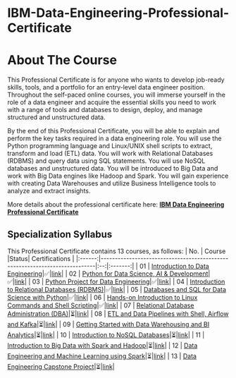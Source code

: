 # IBM-Data-Engineering-Professional-Certificate

# About The Course

This Professional Certificate is for anyone who wants to develop job-ready skills, tools, and a portfolio for an entry-level data engineer position. Throughout the self-paced online courses, you will immerse yourself in the role of a data engineer and acquire the essential skills you need to work with a range of tools and databases to design, deploy, and manage structured and unstructured data.

By the end of this Professional Certificate, you will be able to explain and perform the key tasks required in a data engineering role. You will use the Python programming language and Linux/UNIX shell scripts to extract, transform and load (ETL) data. You will work with Relational Databases (RDBMS) and query data using SQL statements. You will use NoSQL databases and unstructured data. You will be introduced to Big Data and work with Big Data engines like Hadoop and Spark. You will gain experience with creating Data Warehouses and utilize Business Intelligence tools to analyze and extract insights.

More details about the professional certificate here: <a href=https://www.coursera.org/professional-certificates/ibm-data-engineer><strong>IBM Data Engineering Professional Certificate</strong></a>

## Specialization Syllabus

This Professional Certificate contains 13 courses, as follows:
| No. | Course                                                               |Status| Certifications |
|:------:|----------------------------------------------------------------------------|:--:|:-------:|
| 01     | [Introduction to Data Engineering](./Course%201%20-%20Introduction%20to%20Data%20Engineering/)|✅|[link](https://www.coursera.org/account/accomplishments/certificate/PSGZMKW4958U)|
| 02     | [Python for Data Science, AI & Development](./Course%202%20-%20Python%20for%20Data%20Science%2C%20AI%20%26%20Development/)|✅|[link](https://www.coursera.org/account/accomplishments/certificate/P9EFTRLCXKFW)|
| 03     | [Python Project for Data Engineering](./Course%203%20-%20Python%20Project%20for%20Data%20Engineering/)|✅|[link](https://www.coursera.org/account/accomplishments/certificate/9VMQGPGPN2ZM)|
| 04     | [Introduction to Relational Databases (RDBMS)](./Course%204%20-%20Introduction%20to%20Relational%20Databases%20(RDBMS)/)|✅|[link](https://www.coursera.org/account/accomplishments/certificate/8TVD5N63KMM9)|
| 05     | [Databases and SQL for Data Science with Python](./Course%205%20-%20Databases%20and%20SQL%20for%20Data%20Science%20with%20Python/)|✅|[link](https://www.coursera.org/account/accomplishments/certificate/LQGMW4Y5GBUD)|
| 06     | [Hands-on Introduction to Linux Commands and Shell Scripting](./Course%206%20-%20Hands-on%20Introduction%20to%20Linux%20Commands%20and%20Shell%20Scripting/)|✅|[link](https://www.coursera.org/account/accomplishments/certificate/ECK6YDUXV68G)|
| 07     | [Relational Database Administration (DBA)](./Course%207%20-%20Relational%20Database%20Administration%20(DBA)/)|⏳|[link]()|
| 08     | [ETL and Data Pipelines with Shell, Airflow and Kafka](./Course%208%20-%20ETL%20and%20Data%20Pipelines%20with%20Shell%2C%20Airflow%20and%20Kafka/)|⏳|[link]()|
| 09     | [Getting Started with Data Warehousing and BI Analytics](./Course%209%20-%20Getting%20Started%20with%20Data%20Warehousing%20and%20BI%20Analytics/)|⏳|[link]()|
| 10     | [Introduction to NoSQL Databases](./Course%2010%20-%20Introduction%20to%20NoSQL%20Databases/)|⏳|[link]()|
| 11     | [Introduction to Big Data with Spark and Hadoop](./Course%2011%20-%20Introduction%20to%20Big%20Data%20with%20Spark%20and%20Hadoop/)|⏳|[link]()|
| 12     | [Data Engineering and Machine Learning using Spark](./Course%2012%20-%20Data%20Engineering%20and%20Machine%20Learning%20using%20Spark/)|⏳|[link]()|
| 13     | [Data Engineering Capstone Project](./Course%2013%20-%20Data%20Engineering%20Capstone%20Project/)|⏳|[link]()|
